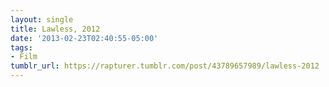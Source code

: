 ```yaml
---
layout: single
title: Lawless, 2012
date: '2013-02-23T02:40:55-05:00'
tags:
- Film
tumblr_url: https://rapturer.tumblr.com/post/43789657989/lawless-2012
---
```

